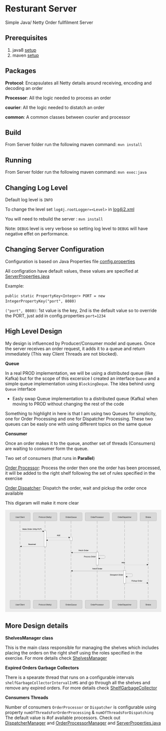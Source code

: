 # Resturant Server

Simple Java/ Netty Order fullfilment Server 

## Prerequisites

1. java8 [setup](https://www.oracle.com/java/technologies/javase-jre8-downloads.html)
2. maven [setup](https://maven.apache.org/install.html)

## Packages

**Protocol**: Encapsulates all Netty details around receiving, encoding and decoding an order 

**Processor**: All the logic needed to process an order 

**courier**: All the logic needed to distatch an order 

**common**: A common classes between courier and processor 

## Build 

From Server folder run the following maven command: `mvn install`

## Running 

From Server folder run the following maven command: `mvn exec:java`

## Changing Log Level

Default log level is `INFO` 

To change the level  set `log4j.rootLogger=<Level>` in [log4j2.xml](./src/main/resources/log4j.properties)

You will need to rebuild the server : `mvn install`

Note: `DEBUG` level is very verbose so setting log level to `DEBUG` will have negative effet on performance.

## Changing Server Configuration

Configuration is based on Java Properties file [config.properties](./src/main/resources/config.properties)

All configration have default values, these values are specified at [ServerProperties.java](./src/main/java/common/ServerProperties.java) 

Example: 

`public static PropertyKey<Integer> PORT = new IntegerPropertyKey("port", 8080)`

`("port", 8080)`: 1st value is the key, 2nd is the default value so to override the PORT, just add in config.properties `port=1234`

## High Level Design 

My design is influenced by Producer/Consumer model and queues. Once the server receives an order request, it adds it to a queue and return immediately (This way Client Threads are not blocked). 

**Queue** 

In a real PROD implementation, we will be using a distributed queue (like Kafka) but for the scope of this excersice I created an interface `Queue` and a simple queue implementation using `BlockingDeque`. The idea behind usng `Queue` interface 

* Easly swap Queue implementation to a distributed queue (Kafka) when moving to PROD without changing the rest of the code

Something to highlight in here is that I am using two Queues for simplicity, one for Order Processing and one for Dispatcher Processing. These two queues can be easly one with using different topics on the same queue

**Consumer**

Once an order makes it to the queue, another set of threads (Consumers) are waiting to consumer form the queue. 

Two set of consumers (that runs in **Parallel**)

<u>Order Processor</u>: Process the order then one the order has been processed, it will be added to the right shelf following the set of rules specified in the exercise   

<u>Order Dispatcher</u>: Dispatch the order, wait and pickup the order once available 

This digaram will make it more clear 

![sequence_diagram](src/main/resources/docs/sequence_diagram_1.png)

## More Design details 

**ShelvesManager class** 

This is the main class responsible for managing the shelves which includes placing the orders on the right shelf using the roles specified in the exercise. For more details check [ShelvesManager](./src/main/java/common/ShelvesManager.java) 

**Expired Orders Garbage Collectors**

There is a spearate thread that runs on a configurable intervals `shelfGarbageCollectorIntervalInMS` and go through all the shelves and remove any expired orders. For more details check [ShelfGarbageCollector](./src/main/java/common/ShelvesManager.java)

**Consumers Threads**

Number of consumers `OrderProcessor` or `Dispatcher` is configurable using property `numOfThreadsForOrderProcessing` & `numOfThreadsForDispatching` The default value is #of available processors. Check out [DispatcherManager](./src/main/java/courier/DispatcherManager.java) and [OrderProcessorManager](./src/main/java/processor/OrderProcessorManager.java) and [ServerProperties.java](./src/main/java/common/ServerProperties.java) 







